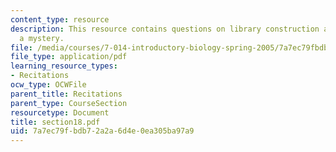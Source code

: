 ```yaml
---
content_type: resource
description: This resource contains questions on library construction and application-solve
  a mystery.
file: /media/courses/7-014-introductory-biology-spring-2005/7a7ec79fbdb72a2a6d4e0ea305ba97a9_section18.pdf
file_type: application/pdf
learning_resource_types:
- Recitations
ocw_type: OCWFile
parent_title: Recitations
parent_type: CourseSection
resourcetype: Document
title: section18.pdf
uid: 7a7ec79f-bdb7-2a2a-6d4e-0ea305ba97a9
---
```

